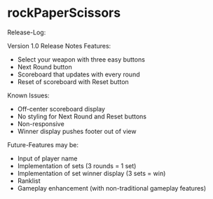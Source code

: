 # rockPaperScissors
Release-Log:

Version 1.0 Release Notes
Features:

- Select your weapon with three easy buttons
- Next Round button
- Scoreboard that updates with every round
- Reset of scoreboard with Reset button

Known Issues:
- Off-center scoreboard display
- No styling for Next Round and Reset buttons
- Non-responsive
- Winner display pushes footer out of view

Future-Features may be:
- Input of player name
- Implementation of sets (3 rounds = 1 set)
- Implementation of set winner display (3 sets = win)
- Ranklist
- Gameplay enhancement (with non-traditional gameplay features)